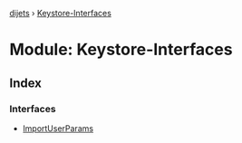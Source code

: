 [dijets](../README.md) › [Keystore-Interfaces](keystore_interfaces.md)

# Module: Keystore-Interfaces

## Index

### Interfaces

* [ImportUserParams](../interfaces/keystore_interfaces.importuserparams.md)
